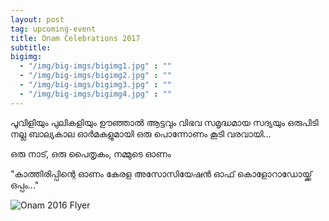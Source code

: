```yaml
---
layout: post
tag: upcoming-event
title: Onam Celebrations 2017
subtitle: 
bigimg:
  - "/img/big-imgs/bigimg1.jpg" : ""
  - "/img/big-imgs/bigimg2.jpg" : ""
  - "/img/big-imgs/bigimg3.jpg" : ""
  - "/img/big-imgs/bigimg4.jpg" : ""
---
```

പൂവിളിയും പുലികളിയും ഊഞ്ഞാൽ 
ആട്ടവും വിഭവ സമൃദ്ധമായ സദ്യയും ഒരുപിടി നല്ല ബാല്യകാല ഓർമകളുമായി ഒരു പൊന്നോണം കൂടി വരവായി... 

ഒരു നാട്, ഒരു പൈതൃകം, നമ്മുടെ ഓണം 

"കാത്തിരിപ്പിന്റെ ഓണം കേരള  അസോസിയേഷൻ ഓഫ്  കൊളോറാഡോയ്ക്ക്  ഒപ്പം..."

![Onam 2016 Flyer](/img/KAoC-Onam2016-flyer.jpg)
